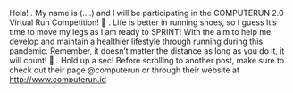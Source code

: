 Hola!
.
My name is (....) and I will be participating in the COMPUTERUN 2.0 Virtual Run Competition! 🏃
.
Life is better in running shoes, so I guess It’s time to move my legs as I am ready to SPRINT! With the aim to help me develop and maintain a healthier lifestyle through running during this pandemic. Remember, it doesn’t matter the distance as long as you do it, it will count! 👣
.
Hold up a sec! Before scrolling to another post, make sure to check out their page @computerun or through their website at http://www.computerun.id